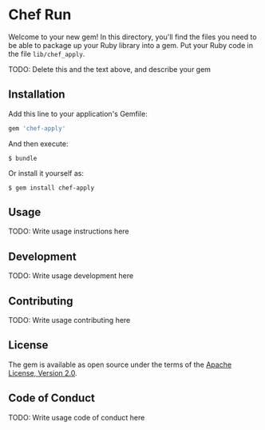 # Chef Run

Welcome to your new gem! In this directory, you'll find the files you need to be able to package up your Ruby library into a gem. Put your Ruby code in the file `lib/chef_apply`.

TODO: Delete this and the text above, and describe your gem

## Installation

Add this line to your application's Gemfile:

```ruby
gem 'chef-apply'
```

And then execute:

    $ bundle

Or install it yourself as:

    $ gem install chef-apply

## Usage

TODO: Write usage instructions here

## Development

TODO: Write usage development here

## Contributing

TODO: Write usage contributing here

## License

The gem is available as open source under the terms of the [Apache License, Version 2.0](https://opensource.org/licenses/Apache-2.0).

## Code of Conduct

TODO: Write usage code of conduct here
